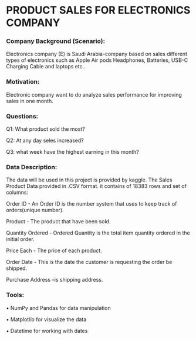 # PRODUCT SALES FOR ELECTRONICS COMPANY


### Company Background (Scenario):
Electronics company (E) is Saudi Arabia-company based on sales different types of electronics such as Apple Air pods Headphones, Batteries, USB-C Charging Cable and laptops etc..

### Motivation:
Electronic company want to do analyze sales performance for improving sales in one month.


### Questions:
Q1: What product sold the most?

Q2: At any day seles increased?

Q3: what week have the highest earning in this month?

### Data Description:
The data will be used in this project is provided by kaggle. The Sales Product Data provided in .CSV format. it contains of 18383 rows and set of columns:

Order ID - An Order ID is the number system that uses to keep track of orders(unique number).

Product - The product that have been sold.

Quantity Ordered - Ordered Quantity is the total item quantity ordered in the initial order.

Price Each - The price of each product.

Order Date - This is the date the customer is requesting the order be shipped.

Purchase Address –is shipping address.

### Tools:
•	NumPy and Pandas for data manipulation

•	Matplotlib for visualize the data

•	Datetime for working with dates

